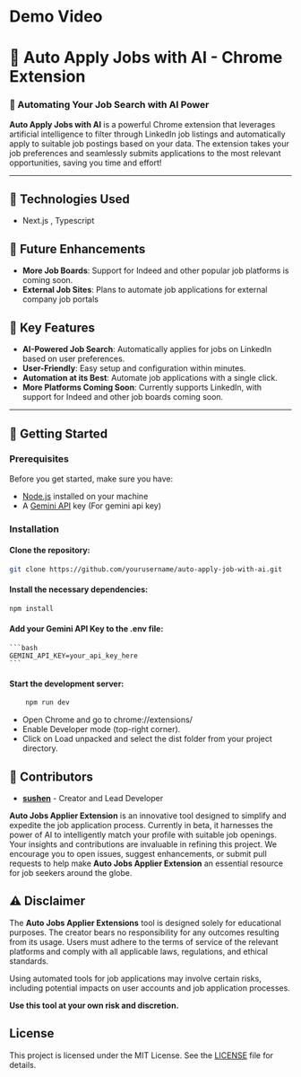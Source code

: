 # Demo Video

# 🚀 Auto Apply Jobs with AI - Chrome Extension

### 🧠 Automating Your Job Search with AI Power

**Auto Apply Jobs with AI** is a powerful Chrome extension that leverages artificial intelligence to filter through LinkedIn job listings and automatically apply to suitable job postings based on your data. The extension takes your job preferences and seamlessly submits applications to the most relevant opportunities, saving you time and effort!

---
## 🔧 Technologies Used
- Next.js , Typescript

## 🚀 Future Enhancements
- **More Job Boards**: Support for Indeed and other popular job platforms is coming soon.
- **External Job Sites**: Plans to automate job applications for external company job portals

## 📌 Key Features
- **AI-Powered Job Search**: Automatically applies for jobs on LinkedIn based on user preferences.
- **User-Friendly**: Easy setup and configuration within minutes.
- **Automation at its Best**: Automate job applications with a single click.
- **More Platforms Coming Soon**: Currently supports LinkedIn, with support for Indeed and other job boards coming soon.

---

## 🚀 Getting Started

### Prerequisites
Before you get started, make sure you have:

- [Node.js](https://nodejs.org/) installed on your machine
- A [Gemini API](https://gemini.com/) key (For gemini api key)

### Installation

#### Clone the repository:
   ```bash
   git clone https://github.com/yourusername/auto-apply-job-with-ai.git
```
#### Install the necessary dependencies:
  ```bash
  npm install
  ```

#### Add your Gemini API Key to the .env file:
    ```bash
    GEMINI_API_KEY=your_api_key_here
    ```
#### Start the development server:
```bash
    npm run dev
  ```

- Open Chrome and go to chrome://extensions/
- Enable Developer mode (top-right corner).
- Click on Load unpacked and select the dist folder from your project directory.


## 🤝 Contributors

- **[sushen](https://github.com/sushen123)** - Creator and Lead Developer

**Auto Jobs Applier Extension** is an innovative tool designed to simplify and expedite the job application process. Currently in beta, it harnesses the power of AI to intelligently match your profile with suitable job openings. Your insights and contributions are invaluable in refining this project. We encourage you to open issues, suggest enhancements, or submit pull requests to help make **Auto Jobs Applier Extension** an essential resource for job seekers around the globe.

## ⚠️ Disclaimer

The **Auto Jobs Applier Extensions** tool is designed solely for educational purposes. The creator bears no responsibility for any outcomes resulting from its usage. Users must adhere to the terms of service of the relevant platforms and comply with all applicable laws, regulations, and ethical standards. 

Using automated tools for job applications may involve certain risks, including potential impacts on user accounts and job application processes. 

**Use this tool at your own risk and discretion.**

## License

This project is licensed under the MIT License. See the [LICENSE](LICENSE.txt) file for details.



